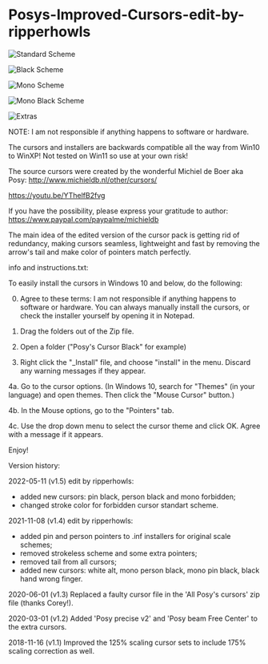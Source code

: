 # Posys-Improved-Cursors-edit-by-ripperhowls

![Standard Scheme](https://user-images.githubusercontent.com/95716821/167922999-c4741028-2afb-41ef-82ce-f2e813df4094.png)

![Black Scheme](https://user-images.githubusercontent.com/95716821/167909993-c5dbed1b-ab1b-44ac-b725-4e48dffcbee4.png)

![Mono Scheme](https://user-images.githubusercontent.com/95716821/167914277-92ad33b8-b48f-40de-b125-4cfb5878f753.png)

![Mono Black Scheme](https://user-images.githubusercontent.com/95716821/167918807-9186ddb3-1fd1-4d16-b19f-77ba65d1ae9b.png)

![Extras](https://user-images.githubusercontent.com/95716821/167920545-603147a3-b04f-49ab-a034-228d818bf73e.png)


NOTE: I am not responsible if anything happens to software or hardware.

The cursors and installers are backwards compatible all the way from Win10 to WinXP! Not tested on Win11 so use at your own risk!

The source cursors were created by the wonderful Michiel de Boer aka Posy: http://www.michieldb.nl/other/cursors/

https://youtu.be/YThelfB2fvg

If you have the possibility, please express your gratitude to author: https://www.paypal.com/paypalme/michieldb

The main idea of the edited version of the cursor pack is getting rid of redundancy, making cursors seamless, lightweight and fast by removing the arrow's tail and make color of pointers match perfectly.

info and instructions.txt:

To easily install the cursors in Windows 10 and below, do the following:

0. Agree to these terms: I am not responsible if anything happens to software or hardware.
You can always manually install the cursors, or check the installer yourself by opening it in Notepad.

1. Drag the folders out of the Zip file.

2. Open a folder ("Posy's Cursor Black" for example)

3. Right click the "_Install" file, and choose "install" in the menu. Discard any warning messages if they appear.

4a. Go to the cursor options.
(In Windows 10, search for "Themes" (in your language) and open themes. Then click the "Mouse Cursor" button.)

4b. In the Mouse options, go to the "Pointers" tab.

4c.  Use the drop down menu to select the cursor theme and click OK. Agree with a message if it appears.

Enjoy!

Version history:

2022-05-11 (v1.5) edit by ripperhowls:
- added new cursors: pin black, person black and mono forbidden;
- changed stroke color for forbidden cursor standart scheme.

2021-11-08 (v1.4) edit by ripperhowls: 
- added pin and person pointers to .inf installers for original scale schemes;
- removed strokeless scheme and some extra pointers;
- removed tail from all cursors;
- added new cursors: white alt, mono person black, mono pin black, black hand wrong finger.

2020-06-01 (v1.3) Replaced a faulty cursor file in the 'All Posy's cursors' zip file (thanks Corey!).

2020-03-01 (v1.2) Added 'Posy precise v2' and 'Posy beam Free Center' to the extra cursors.

2018-11-16 (v1.1) Improved the 125% scaling cursor sets to include 175% scaling correction as well.
